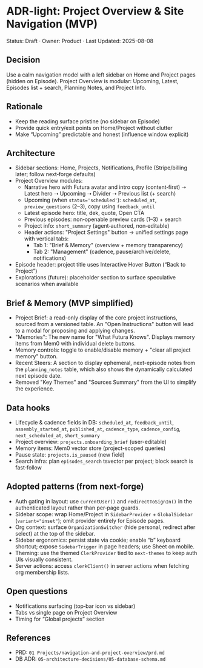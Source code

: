 # ADR-light: Project Overview & Site Navigation (MVP)

Status: Draft · Owner: Product · Last Updated: 2025-08-08

## Decision
Use a calm navigation model with a left sidebar on Home and Project pages (hidden on Episode). Project Overview is modular: Upcoming, Latest, Episodes list + search, Planning Notes, and Project Info.

## Rationale
- Keep the reading surface pristine (no sidebar on Episode)
- Provide quick entry/exit points on Home/Project without clutter
- Make “Upcoming” predictable and honest (influence window explicit)

## Architecture
- Sidebar sections: Home, Projects, Notifications, Profile (Stripe/billing later; follow next‑forge defaults)
- Project Overview modules:
  - Narrative hero with Futura avatar and intro copy (content‑first) ➝ Latest hero ➝ Upcoming ➝ Divider ➝ Previous list (+ search)
  - Upcoming (when `status='scheduled'`): `scheduled_at`, `preview_questions` (2–3), copy using `feedback_until`
  - Latest episode hero: title, dek, quote, Open CTA
  - Previous episodes: non‑openable preview cards (1–3) + search
  - Project info: `short_summary` (agent‑authored, non‑editable)
  - Header actions: "Project Settings" button → unified settings page with vertical tabs:
    - Tab 1: "Brief & Memory" (overview + memory transparency)
    - Tab 2: "Management" (cadence, pause/archive/delete, notifications)
- Episode header: project title uses Interactive Hover Button (“Back to Project”)
- Explorations (future): placeholder section to surface speculative scenarios when available

## Brief & Memory (MVP simplified)
- Project Brief: a read-only display of the core project instructions, sourced from a versioned table. An "Open Instructions" button will lead to a modal for proposing and applying changes.
- "Memories": The new name for "What Futura Knows". Displays memory items from Mem0 with individual delete buttons.
- Memory controls: toggle to enable/disable memory + "clear all project memory" button.
- Recent Steers: A section to display ephemeral, next-episode notes from the `planning_notes` table, which also shows the dynamically calculated next episode date.
- Removed "Key Themes" and "Sources Summary" from the UI to simplify the experience.
<!-- UX Note: This mirrors ChatGPT memory UX; aim for transparency and control, not prediction. -->

## Data hooks
- Lifecycle & cadence fields in DB: `scheduled_at`, `feedback_until`, `assembly_started_at`, `published_at`, `cadence_type`, `cadence_config`, `next_scheduled_at`, `short_summary`
- Project overview: `projects.onboarding_brief` (user-editable)
- Memory items: Mem0 vector store (project-scoped queries)
- Pause state: `projects.is_paused` (new field)
- Search infra: plan `episodes_search` tsvector per project; block search is fast‑follow
<!-- Implementation Note: Memory item delete should call Mem0 delete by item ID; "clear all" performs a scoped batch delete. -->

## Adopted patterns (from next‑forge)
- Auth gating in layout: use `currentUser()` and `redirectToSignIn()` in the authenticated layout rather than per‑page guards.
- Sidebar scope: wrap Home/Project in `SidebarProvider` + `GlobalSidebar` (`variant="inset"`); omit provider entirely for Episode pages.
- Org context: surface `OrganizationSwitcher` (hide personal, redirect after select) at the top of the sidebar.
- Sidebar ergonomics: persist state via cookie; enable “b” keyboard shortcut; expose `SidebarTrigger` in page headers; use Sheet on mobile.
- Theming: use the themed `ClerkProvider` tied to `next-themes` to keep auth UIs visually consistent.
- Server actions: access `clerkClient()` in server actions when fetching org membership lists.

## Open questions
- Notifications surfacing (top‑bar icon vs sidebar)
- Tabs vs single page on Project Overview
- Timing for “Global projects” section

## References
- PRD: `01 Projects/navigation-and-project-overview/prd.md`
- DB ADR: `05-architecture-decisions/05-database-schema.md`
